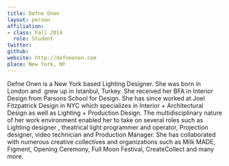 ```yaml
---
title: Defne Onen
layout: person
affiliation:
- class: Fall 2014
  role: Student
twitter: 
github: 
website: http://defneonen.com
place: New York, NY
---
```

Defne Onen is a New York based Lighting Designer. She was born in London and  grew up in Istanbul, Turkey. She received her BFA in Interior Design from Parsons School for Design. She has since worked at Joel Fitzpatrick Design in NYC which specializes in Interior + Architectural Design as well as Lighting + Production Design. The multidisciplinary nature of her work environment enabled her to take on several roles such as Lighting designer , theatrical light programmer and operator, Projection designer, video technician and Production Manager. She has collaborated with numerous creative collectives and organizations such as Milk MADE, Figment, Opening Ceremony, Full Moon Festival, CreateCollect and many more.